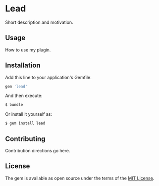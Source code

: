 # Lead
Short description and motivation.

## Usage
How to use my plugin.

## Installation
Add this line to your application's Gemfile:

```ruby
gem 'lead'
```

And then execute:
```bash
$ bundle
```

Or install it yourself as:
```bash
$ gem install lead
```

## Contributing
Contribution directions go here.

## License
The gem is available as open source under the terms of the [MIT License](https://opensource.org/licenses/MIT).
